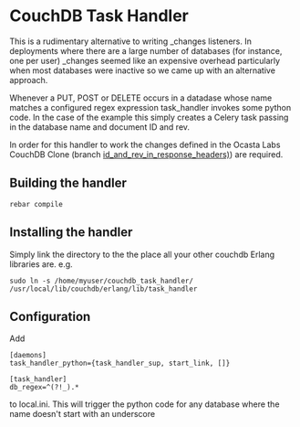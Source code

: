 CouchDB Task Handler
====================

This is a rudimentary alternative to writing _changes listeners. In deployments where there are a large number of databases (for instance, one per user) _changes seemed like an expensive overhead particularly when most databases were inactive so we came up with an alternative approach.

Whenever a PUT, POST or DELETE occurs in a datadase whose name matches a configured regex expression task_handler invokes some python code. In the case of the example this simply creates a Celery task passing in the database name and document ID and rev.

In order for this handler to work the changes defined in the Ocasta Labs CouchDB Clone (branch [ id\_and\_rev\_in\_response\_headers)](https://github.com/ocastalabs/couchdb/tree/id_and_rev_in_response_headers)) are required.

Building the handler
--------------------

    rebar compile

Installing the handler
----------------------

Simply link the directory to the the place all your other couchdb Erlang libraries are. e.g.

    sudo ln -s /home/myuser/couchdb_task_handler/ /usr/local/lib/couchdb/erlang/lib/task_handler

Configuration
-------------

Add

    [daemons]
    task_handler_python={task_handler_sup, start_link, []}

    [task_handler]
    db_regex=^(?!_).*
    
to local.ini. This will trigger the python code for any database where the name doesn't start with an underscore
